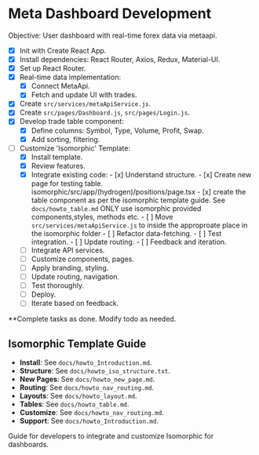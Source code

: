 # Meta Dashboard Development

Objective: User dashboard with real-time forex data via metaapi.

- [x] Init with Create React App.
- [x] Install dependencies: React Router, Axios, Redux, Material-UI.
- [x] Set up React Router.
- [x] Real-time data implementation:
  - [x] Connect MetaApi.
  - [x] Fetch and update UI with trades.
- [x] Create `src/services/metaApiService.js`.
- [x] Create `src/pages/Dashboard.js`, `src/pages/Login.js`.
- [x] Develop trade table component:
  - [x] Define columns: Symbol, Type, Volume, Profit, Swap.
  - [x] Add sorting, filtering.
- [ ] Customize 'Isomorphic' Template:
  - [x] Install template.
  - [x] Review features.
  - [x] Integrate existing code:
          - [x] Understand structure.
          - [x] Create new page for testing table. isomorphic/src/app/(hydrogen)/positions/page.tsx
          - [x] create the table component as per the isomorphic template guide.  See `docs/howto_table.md` ONLY use isomorphic provided components,styles, methods etc.
          - [ ] Move `src/services/metaApiService.js` to inside the approproate place in the isomorphic folder
          - [ ] Refactor data-fetching.
          - [ ] Test integration.
          - [ ] Update routing.
          - [ ] Feedback and iteration.
  - [ ] Integrate API services.
  - [ ] Customize components, pages.
  - [ ] Apply branding, styling.
  - [ ] Update routing, navigation.
  - [ ] Test thoroughly.
  - [ ] Deploy.
  - [ ] Iterate based on feedback.

**Complete tasks as done. Modify todo as needed.

## Isomorphic Template Guide

- **Install**: See `docs/howto_Introduction.md`.
- **Structure**: See `docs/howto_iso_structure.txt`.
- **New Pages**: See `docs/howto_new_page.md`.
- **Routing**: See `docs/howto_nav_routing.md`.
- **Layouts**: See `docs/howto_layout.md`.
- **Tables**: See `docs/howto_table.md`.
- **Customize**: See `docs/howto_nav_routing.md`.
- **Support**: See `docs/howto_Introduction.md`.

Guide for developers to integrate and customize Isomorphic for dashboards.
